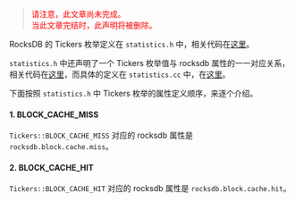 


> <font color=red>请注意，此文章尚未完成。</font>  
> <font color=red>当此文章完结时，此声明将被删除。</font>





RocksDB 的 Tickers 枚举定义在 `statistics.h` 中，相关代码在[这里](https://github.com/facebook/rocksdb/blob/v6.25.3/include/rocksdb/statistics.h#L21-L417)。

`statistics.h` 中还声明了一个 Tickers 枚举值与 rocksdb 属性的一一对应关系，相关代码在[这里](https://github.com/facebook/rocksdb/blob/v6.25.3/include/rocksdb/statistics.h#L419-L421)，而具体的定义在 `statistics.cc` 中，在[这里](https://github.com/facebook/rocksdb/blob/v6.25.3/monitoring/statistics.cc#L20-L217)。

下面按照 `statistics.h` 中 Tickers 枚举的属性定义顺序，来逐个介绍。



#### 1. BLOCK_CACHE_MISS

`Tickers::BLOCK_CACHE_MISS` 对应的 rocksdb 属性是 `rocksdb.block.cache.miss`。



#### 2. BLOCK_CACHE_HIT

`Tickers::BLOCK_CACHE_HIT` 对应的 rocksdb 属性是 `rocksdb.block.cache.hit`。

